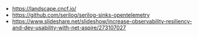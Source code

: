 - https://landscape.cncf.io/
- https://github.com/serilog/serilog-sinks-opentelemetry
- https://www.slideshare.net/slideshow/increase-observability-resiliency-and-dev-usability-with-net-aspire/273107027
